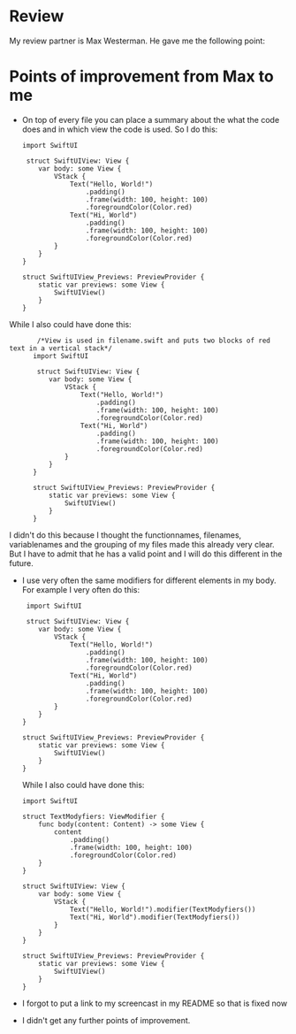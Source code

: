 # Review
My review partner is Max Westerman. He gave me the following point:

# Points of improvement from Max to me 
  - On top of every file you can place a summary about the what the code does and in
which view the code is used. So I do this: 

        import SwiftUI

         struct SwiftUIView: View {
            var body: some View {
                VStack {
                    Text("Hello, World!")
                        .padding()
                        .frame(width: 100, height: 100)
                        .foregroundColor(Color.red)
                    Text("Hi, World")
                        .padding()
                        .frame(width: 100, height: 100)
                        .foregroundColor(Color.red)
                }
            }
        }

        struct SwiftUIView_Previews: PreviewProvider {
            static var previews: some View {
                SwiftUIView()
            }
        }
        
   While I also could have done this:
   
           /*View is used in filename.swift and puts two blocks of red text in a vertical stack*/
          import SwiftUI

           struct SwiftUIView: View {
              var body: some View {
                  VStack {
                      Text("Hello, World!")
                          .padding()
                          .frame(width: 100, height: 100)
                          .foregroundColor(Color.red)
                      Text("Hi, World")
                          .padding()
                          .frame(width: 100, height: 100)
                          .foregroundColor(Color.red)
                  }
              }
          }

          struct SwiftUIView_Previews: PreviewProvider {
              static var previews: some View {
                  SwiftUIView()
              }
          }


  I didn't do this because I 
  thought the functionnames, filenames, variablenames and the grouping of my files made this already very clear. But I have to admit that he has a valid point and        I will do this different in the future.

  - I use very often the same modifiers for different elements in my body.  For example I very often do this:
  
         import SwiftUI

         struct SwiftUIView: View {
            var body: some View {
                VStack {
                    Text("Hello, World!")
                        .padding()
                        .frame(width: 100, height: 100)
                        .foregroundColor(Color.red)
                    Text("Hi, World")
                        .padding()
                        .frame(width: 100, height: 100)
                        .foregroundColor(Color.red)
                }
            }
        }

        struct SwiftUIView_Previews: PreviewProvider {
            static var previews: some View {
                SwiftUIView()
            }
        }
        
    While I also could have done this:

        import SwiftUI

        struct TextModyfiers: ViewModifier {
            func body(content: Content) -> some View {
                content
                    .padding()
                    .frame(width: 100, height: 100)
                    .foregroundColor(Color.red)
            }
        }

        struct SwiftUIView: View {
            var body: some View {
                VStack {
                    Text("Hello, World!").modifier(TextModyfiers())
                    Text("Hi, World").modifier(TextModyfiers())
                }
            }
        }

        struct SwiftUIView_Previews: PreviewProvider {
            static var previews: some View {
                SwiftUIView()
            }
        }
 
    
  - I forgot to put a link to my screencast in my README so that is fixed now 

  - I didn't get any further points of improvement.
   

 




